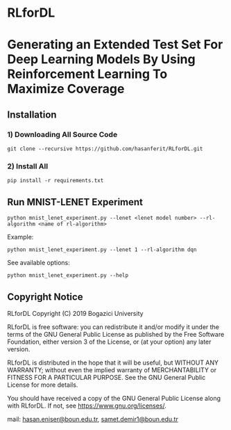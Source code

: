 # RLforDL

# Generating an Extended Test Set For Deep Learning Models By Using Reinforcement Learning To Maximize Coverage

## Installation
### 1) Downloading All Source Code
```
git clone --recursive https://github.com/hasanferit/RLforDL.git
```


### 2) Install All
```
pip install -r requirements.txt
```

## Run MNIST-LENET Experiment
```
python mnist_lenet_experiment.py --lenet <lenet model number> --rl-algorithm <name of rl-algorithm>
```
Example:
```
python mnist_lenet_experiment.py --lenet 1 --rl-algorithm dqn
```

See available options:
```
python mnist_lenet_experiment.py --help
```

## Copyright Notice
RLforDL Copyright (C) 2019 Bogazici University

RLforDL is free software: you can redistribute it and/or modify it under the terms of the GNU General Public License as published by the Free Software Foundation, either version 3 of the License, or (at your option) any later version.

RLforDL is distributed in the hope that it will be useful, but WITHOUT ANY WARRANTY; without even the implied warranty of MERCHANTABILITY or FITNESS FOR A PARTICULAR PURPOSE. See the GNU General Public License for more details.

You should have received a copy of the GNU General Public License along with RLforDL. If not, see https://www.gnu.org/licenses/.

mail: hasan.eniser@boun.edu.tr, samet.demir1@boun.edu.tr

